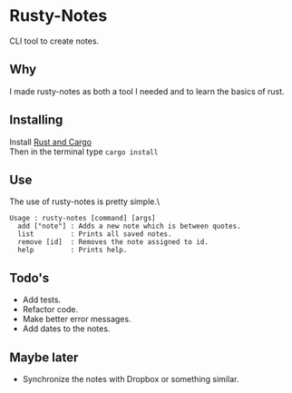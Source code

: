 # Rusty-Notes 
CLI tool to create notes.

## Why 
I made rusty-notes as both a tool I needed and to learn the basics of rust.

## Installing
Install <a href="https://www.rust-lang.org/en-US/install.html">Rust and Cargo</a> \
Then in the terminal type `cargo install`
## Use
The use of rusty-notes is pretty simple.\
<pre><code>Usage : rusty-notes [command] [args]
  add ["note"] : Adds a new note which is between quotes.
  list         : Prints all saved notes.
  remove [id]  : Removes the note assigned to id.
  help         : Prints help.
</code></pre>

## Todo's
-   Add tests.
-   Refactor code.
-   Make better error messages.
-   Add dates to the notes.
## Maybe later
-   Synchronize the notes with Dropbox or something similar.
